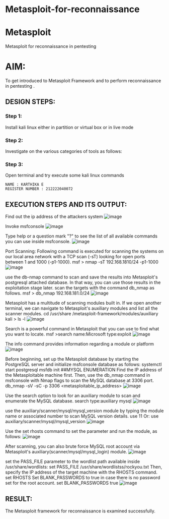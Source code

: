 # Metasploit-for-reconnaissance
# Metasploit
Metasploit for reconnaissance in pentesting

# AIM:

To get introduced to Metasploit Framework and to  perform reconnaissance  in pentesting .

## DESIGN STEPS:

### Step 1:

Install kali linux either in partition or virtual box or in live mode

### Step 2:

Investigate on the various categories of tools as follows:

### Step 3:

Open terminal and try execute some kali linux commands
```
NAME : KARTHIKA E
REGISTER NUMBER : 212222040072
```

## EXECUTION STEPS AND ITS OUTPUT:
Find out the ip address of the attackers system
![image](https://github.com/karthika28112004/Metasploit-for-reconnaissance/assets/128035087/9cce23b8-75df-4dbb-91ee-d92a1cde451b)

Invoke msfconsole
![image](https://github.com/karthika28112004/Metasploit-for-reconnaissance/assets/128035087/3c4c4112-ca9b-4781-9275-e103139a35f3)

Type help or a question mark "?" to see the list of all available commands you can use inside msfconsole.
![image](https://github.com/karthika28112004/Metasploit-for-reconnaissance/assets/128035087/49182654-3bc4-4380-9020-a42b34567002)

Port Scanning: Following command is executed for scanning the systems on our local area network with a TCP scan (-sT) looking for open ports between 1 and 1000 (-p1-1000). msf > nmap -sT 192.168.1810/24 -p1-1000
![image](https://github.com/karthika28112004/Metasploit-for-reconnaissance/assets/128035087/917942dd-ae7d-4d3a-942c-ade70a11cad6)

use the db-nmap command to scan and save the results into Metasploit's postgresql attached database. In that way, you can use those results in the exploitation stage later. scan the targets with the command db_nmap as follows. msf > db_nmap 192.168.181.0/24 
![image](https://github.com/karthika28112004/Metasploit-for-reconnaissance/assets/128035087/e82154ef-6d0d-451b-819b-b30dd596a8b8)

Metasploit has a multitude of scanning modules built in. If we open another terminal, we can navigate to Metasploit's auxiliary modules and list all the scanner modules. cd /usr/share /metasploit-framework/modules/auxiliary kali > ls -l
![image](https://github.com/karthika28112004/Metasploit-for-reconnaissance/assets/128035087/e566562d-24b3-4d26-8f3a-a14c7fd14d49)

Search is a powerful command in Metasploit that you can use to find what you want to locate. msf >search name:Microsoft type:exploit
![image](https://github.com/karthika28112004/Metasploit-for-reconnaissance/assets/128035087/b47b34e4-95bc-4cc5-a0b3-0f9c6663febc)

The info command provides information regarding a module or platform
![image](https://github.com/karthika28112004/Metasploit-for-reconnaissance/assets/128035087/d697e333-86ae-4527-9015-2fa87db2e2f5)

Before beginning, set up the Metasploit database by starting the PostgreSQL server and initialize msfconsole database as follows: systemctl start postgresql msfdb init ##MYSQL ENUMERATION Find the IP address of the Metasploitable machine first. Then, use the db_nmap command in msfconsole with Nmap flags to scan the MySQL database at 3306 port. db_nmap -sV -sC -p 3306 <metasploitable_ip_address>
![image](https://github.com/karthika28112004/Metasploit-for-reconnaissance/assets/128035087/f65036b0-446a-4bfe-ae88-b6705a567a5e)

Use the search option to look for an auxiliary module to scan and enumerate the MySQL database. search type:auxiliary mysql
![image](https://github.com/karthika28112004/Metasploit-for-reconnaissance/assets/128035087/be40d83d-63ad-4435-be5e-eec1a9751a1f)

use the auxiliary/scanner/mysql/mysql_version module by typing the module name or associated number to scan MySQL version details. use 11 Or: use auxiliary/scanner/mysql/mysql_version
![image](https://github.com/karthika28112004/Metasploit-for-reconnaissance/assets/128035087/101046c1-8ab9-48dd-ab35-342d28f786e6)

Use the set rhosts command to set the parameter and run the module, as follows:
![image](https://github.com/karthika28112004/Metasploit-for-reconnaissance/assets/128035087/1ef3d37f-38bb-4e85-a121-4804e9d9b4f8)

After scanning, you can also brute force MySQL root account via Metasploit's auxiliary(scanner/mysql/mysql_login) module. 
![image](https://github.com/karthika28112004/Metasploit-for-reconnaissance/assets/128035087/34e9939f-7b7c-4f85-b597-7d9698c2505f)

set the PASS_FILE parameter to the wordlist path available inside /usr/share/wordlists: set PASS_FILE /usr/share/wordlistss/rockyou.txt Then, specify the IP address of the target machine with the RHOSTS command. set RHOSTS Set BLANK_PASSWORDS to true in case there is no password set for the root account. set BLANK_PASSWORDS true
![image](https://github.com/karthika28112004/Metasploit-for-reconnaissance/assets/128035087/a8f3489f-6728-432b-8d9b-8f5ccce00250)

## RESULT:
The Metasploit framework for reconnaissance is  examined successfully.
